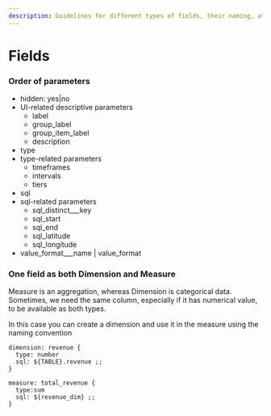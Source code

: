 ```yaml
---
description: Guidelines for different types of fields, their naming, attributes, and style
---
```


# Fields

### Order of parameters

* hidden: yes|no
* UI-related descriptive parameters
  * label
  * group\_label
  * group\_item\_label
  * description
* type
* type-related parameters
  * timeframes
  * intervals
  * tiers
* sql
* sql-related parameters
  * sql\_distinct_\__key
  * sql\_start
  * sql\_end
  * sql\_latitude
  * sql\_longitude
* value\_format_\__name | value\_format

### One field as both Dimension and Measure

Measure is an aggregation, whereas Dimension is categorical data. Sometimes, we need the same column, especially if it has numerical value, to be available as both types.

In this case you can create a dimension and use it in the measure using the naming convention

```
dimension: revenue {
  type: number
  sql: ${TABLE}.revenue ;;
}

measure: total_revenue {
  type:sum
  sql: ${revenue_dim} ;;
}
```



